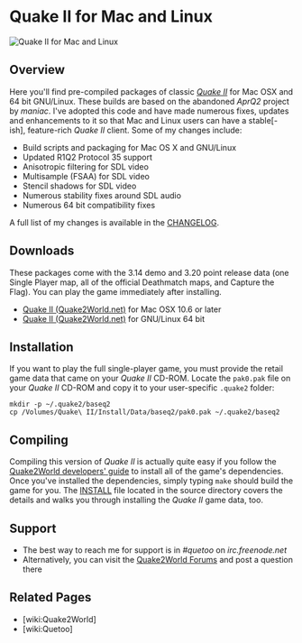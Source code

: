 <!-- Name: Quake2 -->
<!-- Version: 14 -->
<!-- Last-Modified: 2012/12/27 15:03:02 -->
<!-- Author: jdolan -->
# Quake II for Mac and Linux

![Quake II for Mac and Linux](blob/master/github-screenshot.jpg)

## Overview

Here you'll find pre-compiled packages of classic _[Quake II](http://en.wikipedia.org/wiki/Quake_II)_ for Mac OSX and 64 bit GNU/Linux. These builds are based on the abandoned *AprQ2* project by _maniac_. I've adopted this code and have made numerous fixes, updates and enhancements to it so that Mac and Linux users can have a stable[-ish], feature-rich _Quake II_ client. Some of my changes include:

 * Build scripts and packaging for Mac OS X and GNU/Linux
 * Updated R1Q2 Protocol 35 support
 * Anisotropic filtering for SDL video
 * Multisample (FSAA) for SDL video
 * Stencil shadows for SDL video
 * Numerous stability fixes around SDL audio
 * Numerous 64 bit compatibility fixes

A full list of my changes is available in the [CHANGELOG](blob/master/CHANGELOG).

## Downloads

These packages come with the 3.14 demo and 3.20 point release data (one Single Player map, all of the official Deathmatch maps, and Capture the Flag). You can play the game immediately after installing.

 * [Quake II (Quake2World.net)](http://quake2world.net/files/Quake%20II%20(Quake2World.net).dmg) for Mac OSX 10.6 or later
 * [Quake II (Quake2World.net)](http://quake2world.net/files/quake2-quake2world.net-x86_64.tar.gz) for GNU/Linux 64 bit

## Installation

If you want to play the full single-player game, you must provide the retail game data that came on your _Quake II_ CD-ROM. Locate the `pak0.pak` file on your _Quake II_ CD-ROM and copy it to your user-specific `.quake2` folder:


    mkdir -p ~/.quake2/baseq2
    cp /Volumes/Quake\ II/Install/Data/baseq2/pak0.pak ~/.quake2/baseq2

## Compiling

Compiling this version of _Quake II_ is actually quite easy if you follow the [Quake2World developers' guide](http://quake2world.net/books/documentation/developing-and-modding) to install all of the game's dependencies. Once you've installed the dependencies, simply typing `make` should build the game for you. The [INSTALL](blob/master/INSTALL) file located in the source directory covers the details and walks you through installing the _Quake II_ game data, too.

## Support
 * The best way to reach me for support is in *#quetoo* on *irc.freenode.net*
 * Alternatively, you can visit the [Quake2World Forums](http://quake2world.net/forum) and post a question there

## Related Pages
 * [wiki:Quake2World]
 * [wiki:Quetoo]
